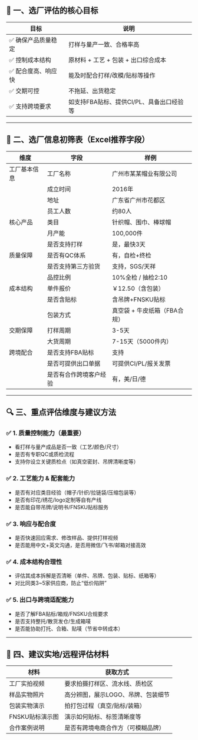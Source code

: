 ## 🧭 一、选厂评估的核心目标

| 目标         | 说明                       |
| ---------- | ------------------------ |
| ✅ 确保产品质量稳定 | 打样与量产一致、合格率高             |
| ✅ 控制成本结构   | 原材料 + 工艺 + 包装 + 出口综合成本   |
| ✅ 配合度高、响应快 | 能及时配合打样/改模/贴标等操作         |
| ✅ 交期可控     | 不拖延、出货稳定                 |
| ✅ 支持跨境要求   | 如支持FBA贴标、提供CI/PL、具备出口经验等 |

---

## 🧾 二、选厂信息初筛表（Excel推荐字段）

| 维度     | 字段          | 样例                |
| ------ | ----------- | ----------------- |
| 工厂基本信息 | 工厂名称        | 广州市某某帽业有限公司       |
|        | 成立时间        | 2016年             |
|        | 地址          | 广东省广州市花都区         |
|        | 员工人数        | 约80人              |
| 核心产品   | 类目          | 针织帽、围巾、棒球帽        |
|        | 月产能         | 100,000件          |
|        | 是否支持打样      | 是，最快3天            |
| 质量保障   | 是否有QC体系     | 有，自检+终检           |
|        | 是否支持第三方验货   | 支持，SGS/天祥         |
|        | 品控比例        | 10%全检 / 抽检2:10    |
| 成本结构   | 单件报价        | ￥12.50（含包装）       |
|        | 是否含贴标       | 含吊牌+FNSKU贴标       |
|        | 包装方式        | 真空袋 + 牛皮纸箱（FBA合规） |
| 交期保障   | 打样周期        | 3-5天              |
|        | 大货周期        | 7-15天（5000件内）     |
| 跨境配合   | 是否支持FBA贴标   | 支持                |
|        | 是否可提供出口单据   | 可提供CI/PL/报关发票     |
|        | 是否有合作跨境客户经验 | 有，美/日/德           |

---

## 🔍 三、重点评估维度与建议方法

### ✅ 1. 质量控制能力（**最重要**）

* 看打样与量产成品是否一致（工艺/颜色/尺寸）
* 是否有专职QC或质检流程
* 支持你设立关键质检点（如真空密封、吊牌清晰度等）

### ✅ 2. 工艺能力 & 配套能力

* 是否有对应类目经验（帽子/针织/拉链袋/压缩包装等）
* 是否有印花/绣花/logo定制等自有产线
* 是否能自带吊牌/说明书/FNSKU贴标服务

### ✅ 3. 响应与配合度

* 是否快速回应需求、修改样品、提供打样视频
* 是否能用中文+英文沟通，是否用微信/飞书/邮箱对接高效

### ✅ 4. 成本结构合理性

* 评估其成本拆解是否清晰（单件、吊牌、包装、贴标、纸箱等）
* 对比同类3\~5家供应商，防止“低价陷阱”

### ✅ 5. 出口与跨境适配能力

* 是否了解FBA贴标/箱规/FNSKU合规要求
* 是否支持整托/散货发仓/生成箱唛
* 是否能协助打托、合箱、贴唛（节省中转成本）

---

## 📸 四、建议实地/远程评估材料

| 材料         | 获取方式                |
| ---------- | ------------------- |
| 工厂实拍视频     | 要求拍摄打样区、流水线、质检区     |
| 样品实物照片     | 高分辨图，展示LOGO、吊牌、包装细节 |
| 包装实物演示     | 拍打包过程（真空/贴标/装箱）     |
| FNSKU贴标演示图 | 演示如何贴标、标签清晰度等       |
| 合作案例说明     | 是否有跨境电商合作方（可模糊品牌）   |

